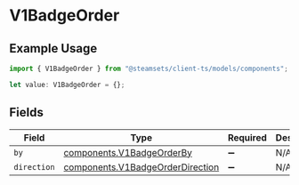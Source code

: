 # V1BadgeOrder

## Example Usage

```typescript
import { V1BadgeOrder } from "@steamsets/client-ts/models/components";

let value: V1BadgeOrder = {};
```

## Fields

| Field                                                                                | Type                                                                                 | Required                                                                             | Description                                                                          |
| ------------------------------------------------------------------------------------ | ------------------------------------------------------------------------------------ | ------------------------------------------------------------------------------------ | ------------------------------------------------------------------------------------ |
| `by`                                                                                 | [components.V1BadgeOrderBy](../../models/components/v1badgeorderby.md)               | :heavy_minus_sign:                                                                   | N/A                                                                                  |
| `direction`                                                                          | [components.V1BadgeOrderDirection](../../models/components/v1badgeorderdirection.md) | :heavy_minus_sign:                                                                   | N/A                                                                                  |
